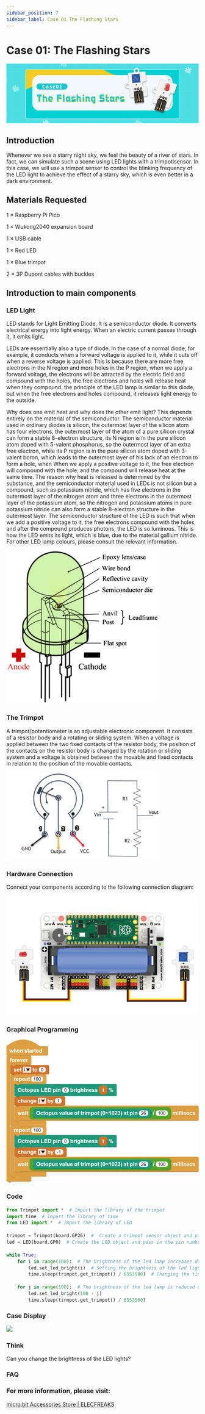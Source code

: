 ```yaml
---
sidebar_position: 7
sidebar_label: Case 01 The Flashing Stars
---
```


# Case 01: The Flashing Stars

![](./images/wukong2040-inventors-case01-03.png)

## Introduction

Whenever we see a starry night sky, we feel the beauty of a river of stars. In fact, we can simulate such a scene using LED lights with a trimpotlsensor. In this case, we will use a trimpot sensor to control the blinking frequency of the LED light to achieve the effect of a starry sky, which is even better in a dark environment.

## Materials Requested

1 × Raspberry Pi Pico

1 × Wukong2040 expansion board

1 × USB cable

1 × Red LED

1 × Blue trimpot

2 × 3P Dupont cables with buckles

## Introduction to main components

### LED Light

LED stands for Light Emitting Diode. It is a semiconductor diode. It converts electrical energy into light energy. When an electric current passes through it, it emits light.

LEDs are essentially also a type of diode. In the case of a normal diode, for example, it conducts when a forward voltage is applied to it, while it cuts off when a reverse voltage is applied. This is because there are more free electrons in the N region and more holes in the P region, when we apply a forward voltage, the electrons will be attracted by the electric field and compound with the holes, the free electrons and holes will release heat when they compound. the principle of the LED lamp is similar to this diode, but when the free electrons and holes compound, it releases light energy to the outside.

Why does one emit heat and why does the other emit light? This depends entirely on the material of the semiconductor.
The semiconductor material used in ordinary diodes is silicon, the outermost layer of the silicon atom has four electrons, the outermost layer of the atom of a pure silicon crystal can form a stable 8-electron structure, its N region is in the pure silicon atom doped with 5-valent phosphorus, so the outermost layer of an extra free electron, while its P region is in the pure silicon atom doped with 3-valent boron, which leads to the outermost layer of his lack of an electron to form a hole, when When we apply a positive voltage to it, the free electron will compound with the hole, and the compound will release heat at the same time. The reason why heat is released is determined by the substance, and the semiconductor material used in LEDs is not silicon but a compound, such as potassium nitride, which has five electrons in the outermost layer of the nitrogen atom and three electrons in the outermost layer of the potassium atom, so the nitrogen and potassium atoms in pure potassium nitride can also form a stable 8-electron structure in the outermost layer. The semiconductor structure of the LED is such that when we add a positive voltage to it, the free electrons compound with the holes, and after the compound produces photons, the LED is so luminous. This is how the LED emits its light, which is blue, due to the material gallium nitride. For other LED lamp colours, please consult the relevant information.

![](./images/wukong2040-inventors-case01-01.png)

### The Trimpot

A trimpot/potentiometer is an adjustable electronic component. It consists of a resistor body and a rotating or sliding system. When a voltage is applied between the two fixed contacts of the resistor body, the position of the contacts on the resistor body is changed by the rotation or sliding system and a voltage is obtained between the movable and fixed contacts in relation to the position of the movable contacts.

![](./images/wukong2040-inventors-case01-02.png)

### Hardware Connection

Connect your components according to the following connection diagram:

![](./images/wukong2040-inventors-case01-05.png)

### Graphical Programming

![](./images/wukong2040-inventors-case01-04.png)

### Code

```python
from Trimpot import *  # Import the library of the trimpot
import time  # Import the library of time
from LED import *  # Import the library of LED

trimpot = Trimpot(board.GP26)  #  Create a trimpot sensor object and pass in the pin number
led = LED(board.GP0)  # Create the LED object and pass in the pin number

while True:
    for i in range(100):  # The brightness of the led lamp increases during the cycle
        led.set_led_bright(i)  # Setting the brightness of the led lights
        time.sleep(trimpot.get_trimpot() / 6553500)  # Changing the timing of the led light brightness by changing the value of the potentiometer

    for j in range(100):  # The brightness of the led lamp is reduced during the cycle
        led.set_led_bright(100 - j)
        time.sleep(tirmpot.get_trimpot() / 6553500)
```

### Case Display

![](./images/wukong2040-inventors-kit-case01-06.gif)

### Think

Can you change the brightness of the LED lights?

### FAQ



### For more information, please visit:

[micro:bit Accessories Store | ELECFREAKS](https://www.elecfreaks.com/)
